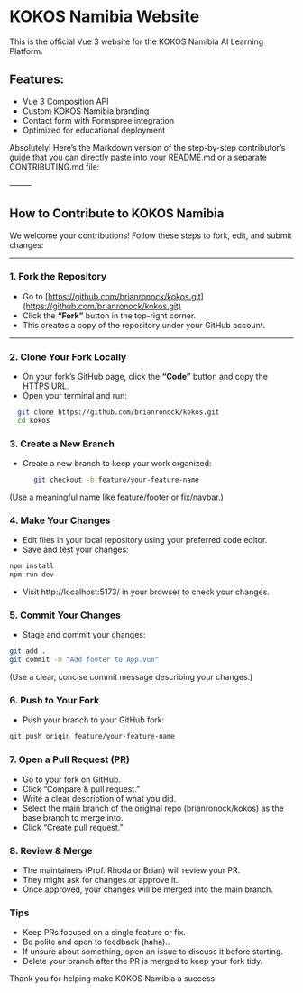 # KOKOS Namibia Website

This is the official Vue 3 website for the KOKOS Namibia AI Learning Platform.

## Features:
- Vue 3 Composition API
- Custom KOKOS Namibia branding
- Contact form with Formspree integration
- Optimized for educational deployment

Absolutely! Here’s the Markdown version of the step-by-step contributor’s guide that you can directly paste into your README.md or a separate CONTRIBUTING.md file:

⸻


## How to Contribute to KOKOS Namibia

We welcome your contributions! Follow these steps to fork, edit, and submit changes:

---

### 1. Fork the Repository
- Go to [https://github.com/brianronock/kokos.git](https://github.com/brianronock/kokos.git)
- Click the **“Fork”** button in the top-right corner.
- This creates a copy of the repository under your GitHub account.

---

### 2. Clone Your Fork Locally
- On your fork’s GitHub page, click the **“Code”** button and copy the HTTPS URL.
- Open your terminal and run:
```bash
  git clone https://github.com/brianronock/kokos.git
  cd kokos
```

### 3. Create a New Branch
- Create a new branch to keep your work organized:
```bash
      git checkout -b feature/your-feature-name
```
(Use a meaningful name like feature/footer or fix/navbar.)
### 4. Make Your Changes
- Edit files in your local repository using your preferred code editor.
- Save and test your changes:

```bash
npm install
npm run dev
```
- Visit http://localhost:5173/ in your browser to check your changes.

### 5. Commit Your Changes
- Stage and commit your changes:
```bash
git add .
git commit -m "Add footer to App.vue"
```
(Use a clear, concise commit message describing your changes.)

### 6. Push to Your Fork
- Push your branch to your GitHub fork:
```bash
git push origin feature/your-feature-name
```

### 7. Open a Pull Request (PR)
- Go to your fork on GitHub.
- Click “Compare & pull request.”
- Write a clear description of what you did.
- Select the main branch of the original repo (brianronock/kokos) as the base branch to merge into.
- Click “Create pull request.”

### 8. Review & Merge
- The maintainers (Prof. Rhoda or Brian) will review your PR.
- They might ask for changes or approve it.
- Once approved, your changes will be merged into the main branch.

### Tips
- Keep PRs focused on a single feature or fix.
- Be polite and open to feedback (haha)..
- If unsure about something, open an issue to discuss it before starting.
- Delete your branch after the PR is merged to keep your fork tidy.

Thank you for helping make KOKOS Namibia a success!